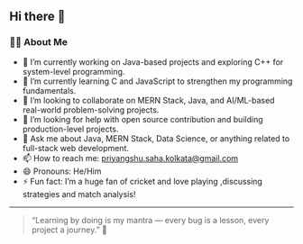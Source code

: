## Hi there 👋

<!--
**PriyangshuSaha1/PriyangshuSaha1** is a ✨ _special_ ✨ repository because its `README.md` (this file) appears on your GitHub profile.
-->

### 👨‍💻 About Me

- 🔭 I’m currently working on Java-based projects and exploring C++ for system-level programming.
- 🌱 I’m currently learning C and JavaScript to strengthen my programming fundamentals.
- 👯 I’m looking to collaborate on MERN Stack, Java, and AI/ML-based real-world problem-solving projects.
- 🤔 I’m looking for help with open source contribution and building production-level projects.
- 💬 Ask me about Java, MERN Stack, Data Science, or anything related to full-stack web development.
- 📫 How to reach me: [priyangshu.saha.kolkata@gmail.com](mailto:priyangshu.saha.kolkata@gmail.com)
- 😄 Pronouns: He/Him
- ⚡ Fun fact: I’m a huge fan of cricket and love playing ,discussing strategies and match analysis!

---

> “Learning by doing is my mantra — every bug is a lesson, every project a journey.” 🚀
